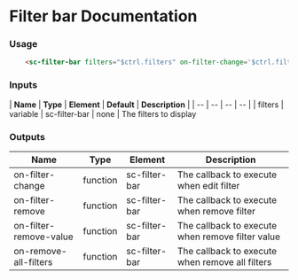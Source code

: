 # Filter bar Documentation

### Usage
```html
    <sc-filter-bar filters="$ctrl.filters" on-filter-change='$ctrl.filterChange' on-filter-remove='$ctrl.filterRemove' on-filter-remove-value='$ctrl.filterRemoveValue' on-remove-all-filters="$ctrl.removeAllFilters" removable="true"></sc-filter-bar>
```

### Inputs

| **Name** | **Type** | **Element** | **Default** | **Description** |
| -- | -- | -- | -- |
| filters | variable | sc-filter-bar | none | The filters to display


### Outputs

| **Name** | **Type** | **Element** | **Description** |
| -- | -- | -- | -- |
| on-filter-change | function | sc-filter-bar  | The callback to execute when edit filter |
| on-filter-remove | function | sc-filter-bar  | The callback to execute when remove filter |
| on-filter-remove-value | function | sc-filter-bar  | The callback to execute when remove filter value |
| on-remove-all-filters | function | sc-filter-bar  | The callback to execute when remove all filters |
